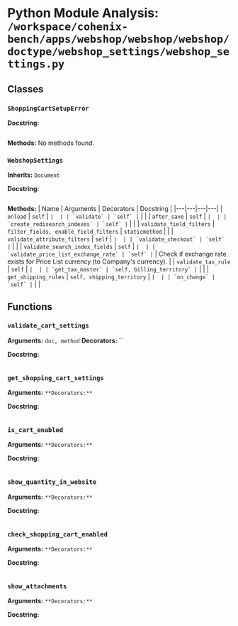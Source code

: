 # Python Module Analysis: `/workspace/cohenix-bench/apps/webshop/webshop/webshop/doctype/webshop_settings/webshop_settings.py`

## Classes

### `ShoppingCartSetupError`


**Docstring:**
```

```

**Methods:**
No methods found.

### `WebshopSettings`
**Inherits:** `Document`


**Docstring:**
```

```

**Methods:**
| Name | Arguments | Decorators | Docstring |
|---|---|---|---|
| `onload` | `self` | `` |  |
| `validate` | `self` | `` |  |
| `after_save` | `self` | `` |  |
| `create_redisearch_indexes` | `self` | `` |  |
| `validate_field_filters` | `filter_fields, enable_field_filters` | `staticmethod` |  |
| `validate_attribute_filters` | `self` | `` |  |
| `validate_checkout` | `self` | `` |  |
| `validate_search_index_fields` | `self` | `` |  |
| `validate_price_list_exchange_rate` | `self` | `` | Check if exchange rate exists for Price List currency (to Company's currency). |
| `validate_tax_rule` | `self` | `` |  |
| `get_tax_master` | `self, billing_territory` | `` |  |
| `get_shipping_rules` | `self, shipping_territory` | `` |  |
| `on_change` | `self` | `` |  |





## Functions

### `validate_cart_settings`
**Arguments:** `doc, method`
**Decorators:** ``

**Docstring:**
```

```
### `get_shopping_cart_settings`
**Arguments:** ``
**Decorators:** ``

**Docstring:**
```

```
### `is_cart_enabled`
**Arguments:** ``
**Decorators:** ``

**Docstring:**
```

```
### `show_quantity_in_website`
**Arguments:** ``
**Decorators:** ``

**Docstring:**
```

```
### `check_shopping_cart_enabled`
**Arguments:** ``
**Decorators:** ``

**Docstring:**
```

```
### `show_attachments`
**Arguments:** ``
**Decorators:** ``

**Docstring:**
```

```

